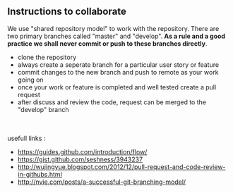 

## Instructions to collaborate

We use "shared repository model" to work with the repository. There are two primary branches called "master" and "develop".
**As a rule and a good practice we shall never commit or push to these branches directly**.

- clone the repository
- always create a seperate branch for a particular user story or feature
- commit changes to the new branch and push to remote as your work going on
- once your work or feature is completed and well tested create a pull request
- after discuss and review the code, request can be merged to the "develop" branch

<br><br>
usefull links : 

- https://guides.github.com/introduction/flow/
- https://gist.github.com/seshness/3943237
- http://wujingyue.blogspot.com/2012/12/pull-request-and-code-review-in-githubs.html
- http://nvie.com/posts/a-successful-git-branching-model/